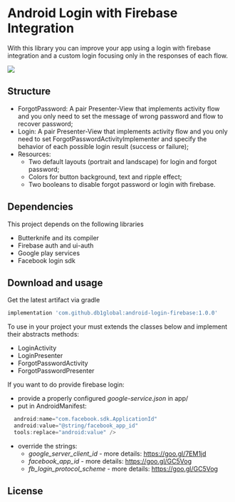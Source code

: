 
# Android Login with Firebase Integration

With this library you can improve your app using a login with firebase integration and a custom login focusing only in the responses of each flow.

[![](https://jitpack.io/v/db1global/android-login-firebase.svg)](https://jitpack.io/#db1global/android-login-firebase)

## Structure

* ForgotPassword: A pair Presenter-View that implements activity flow and you only need to set the message of wrong password and flow to recover password;
* Login: A pair Presenter-View that implements activity flow and you only need to set ForgotPasswordActivityImplementer and specify the behavior of each possible login result (success or failure);
* Resources: 
  * Two default layouts (portrait and landscape) for login and forgot password;
  * Colors for button background, text and ripple effect;
  * Two booleans to disable forgot password or login with firebase.

## Dependencies
This project depends on the following libraries
* Butterknife and its compiler
* Firebase auth and ui-auth
* Google play services
* Facebook login sdk

## Download and usage

Get the latest artifact via gradle
```groovy
implementation 'com.github.db1global:android-login-firebase:1.0.0'
```
To use in your project your must extends the classes below and implement their abstracts methods:
* LoginActivity
* LoginPresenter
* ForgotPasswordActivity
* ForgotPasswordPresenter

If you want to do provide firebase login:
* provide a properly configured *google-service.json* in app/
* put in AndroidManifest:
```groovy <meta-data  
  android:name="com.facebook.sdk.ApplicationId"  
  android:value="@string/facebook_app_id"  
  tools:replace="android:value" /> 
  ```
  * override the strings:
    * *google_server_client_id*  - more details: https://goo.gl/7EM1jd
    * *facebook_app_id* - more details: https://goo.gl/GC5Vog
     * *fb_login_protocol_scheme* - more details: https://goo.gl/GC5Vog

## License


